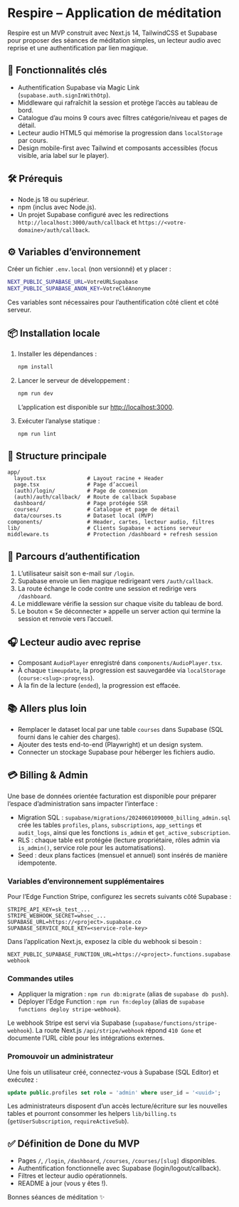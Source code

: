 # Respire – Application de méditation

Respire est un MVP construit avec Next.js 14, TailwindCSS et Supabase pour proposer des séances de méditation simples, un lecteur audio avec reprise et une authentification par lien magique.

## 🚀 Fonctionnalités clés

- Authentification Supabase via Magic Link (`supabase.auth.signInWithOtp`).
- Middleware qui rafraîchit la session et protège l’accès au tableau de bord.
- Catalogue d’au moins 9 cours avec filtres catégorie/niveau et pages de détail.
- Lecteur audio HTML5 qui mémorise la progression dans `localStorage` par cours.
- Design mobile-first avec Tailwind et composants accessibles (focus visible, aria label sur le player).

## 🛠️ Prérequis

- Node.js 18 ou supérieur.
- npm (inclus avec Node.js).
- Un projet Supabase configuré avec les redirections `http://localhost:3000/auth/callback` et `https://<votre-domaine>/auth/callback`.

## ⚙️ Variables d’environnement

Créer un fichier `.env.local` (non versionné) et y placer :

```bash
NEXT_PUBLIC_SUPABASE_URL=VotreURLSupabase
NEXT_PUBLIC_SUPABASE_ANON_KEY=VotreCléAnonyme
```

Ces variables sont nécessaires pour l’authentification côté client et côté serveur.

## 📦 Installation locale

1. Installer les dépendances :

   ```bash
   npm install
   ```

2. Lancer le serveur de développement :

   ```bash
   npm run dev
   ```

   L’application est disponible sur [http://localhost:3000](http://localhost:3000).

3. Exécuter l’analyse statique :

   ```bash
   npm run lint
   ```

## 📁 Structure principale

```
app/
  layout.tsx             # Layout racine + Header
  page.tsx               # Page d’accueil
  (auth)/login/          # Page de connexion
  (auth)/auth/callback/  # Route de callback Supabase
  dashboard/             # Page protégée SSR
  courses/               # Catalogue et page de détail
  data/courses.ts        # Dataset local (MVP)
components/              # Header, cartes, lecteur audio, filtres
lib/                     # Clients Supabase + actions serveur
middleware.ts            # Protection /dashboard + refresh session
```

## 🔐 Parcours d’authentification

1. L’utilisateur saisit son e-mail sur `/login`.
2. Supabase envoie un lien magique redirigeant vers `/auth/callback`.
3. La route échange le code contre une session et redirige vers `/dashboard`.
4. Le middleware vérifie la session sur chaque visite du tableau de bord.
5. Le bouton « Se déconnecter » appelle un server action qui termine la session et renvoie vers l’accueil.

## 🎧 Lecteur audio avec reprise

- Composant `AudioPlayer` enregistré dans `components/AudioPlayer.tsx`.
- À chaque `timeupdate`, la progression est sauvegardée via `localStorage` (`course:<slug>:progress`).
- À la fin de la lecture (`ended`), la progression est effacée.

## 📚 Allers plus loin

- Remplacer le dataset local par une table `courses` dans Supabase (SQL fourni dans le cahier des charges).
- Ajouter des tests end-to-end (Playwright) et un design system.
- Connecter un stockage Supabase pour héberger les fichiers audio.

## 💳 Billing & Admin

Une base de données orientée facturation est disponible pour préparer l’espace d’administration sans impacter l’interface :

- Migration SQL : `supabase/migrations/20240601090000_billing_admin.sql` crée les tables `profiles`, `plans`, `subscriptions`, `app_settings` et `audit_logs`, ainsi que les fonctions `is_admin` et `get_active_subscription`.
- RLS : chaque table est protégée (lecture propriétaire, rôles admin via `is_admin()`, service role pour les automatisations).
- Seed : deux plans factices (mensuel et annuel) sont insérés de manière idempotente.

### Variables d’environnement supplémentaires

Pour l’Edge Function Stripe, configurez les secrets suivants côté Supabase :

```
STRIPE_API_KEY=sk_test_...
STRIPE_WEBHOOK_SECRET=whsec_...
SUPABASE_URL=https://<project>.supabase.co
SUPABASE_SERVICE_ROLE_KEY=<service-role-key>
```

Dans l’application Next.js, exposez la cible du webhook si besoin :

```
NEXT_PUBLIC_SUPABASE_FUNCTION_URL=https://<project>.functions.supabase.co/stripe-webhook
```

### Commandes utiles

- Appliquer la migration : `npm run db:migrate` (alias de `supabase db push`).
- Déployer l’Edge Function : `npm run fn:deploy` (alias de `supabase functions deploy stripe-webhook`).

Le webhook Stripe est servi via Supabase (`supabase/functions/stripe-webhook`). La route Next.js `/api/stripe/webhook` répond `410 Gone` et documente l’URL cible pour les intégrations externes.

### Promouvoir un administrateur

Une fois un utilisateur créé, connectez-vous à Supabase (SQL Editor) et exécutez :

```sql
update public.profiles set role = 'admin' where user_id = '<uuid>'; 
```

Les administrateurs disposent d’un accès lecture/écriture sur les nouvelles tables et pourront consommer les helpers `lib/billing.ts` (`getUserSubscription`, `requireActiveSub`).

## ✅ Définition de Done du MVP

- Pages `/`, `/login`, `/dashboard`, `/courses`, `/courses/[slug]` disponibles.
- Authentification fonctionnelle avec Supabase (login/logout/callback).
- Filtres et lecteur audio opérationnels.
- README à jour (vous y êtes !).

Bonnes séances de méditation ✨
